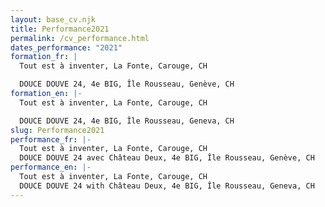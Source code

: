 ```yaml
---
layout: base_cv.njk
title: Performance2021
permalink: /cv_performance.html
dates_performance: "2021"
formation_fr: |
  Tout est à inventer, La Fonte, Carouge, CH

  DOUCE DOUVE 24, 4e BIG, Île Rousseau, Genève, CH
formation_en: |-
  Tout est à inventer, La Fonte, Carouge, CH

  DOUCE DOUVE 24, 4e BIG, Île Rousseau, Geneva, CH
slug: Performance2021
performance_fr: |-
  Tout est à inventer, La Fonte, Carouge, CH
  DOUCE DOUVE 24 avec Château Deux, 4e BIG, Île Rousseau, Genève, CH
performance_en: |-
  Tout est à inventer, La Fonte, Carouge, CH
  DOUCE DOUVE 24 with Château Deux, 4e BIG, Île Rousseau, Geneva, CH
---
```


